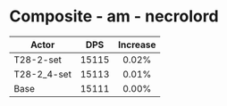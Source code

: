 # Composite - am - necrolord
| Actor | DPS | Increase |
|---|:---:|:---:|
|T28-2-set|15115|0.02%|
|T28-2_4-set|15113|0.01%|
|Base|15111|0.00%|

